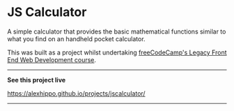 # JS Calculator
A simple calculator that provides the basic mathematical functions similar to what you find on an handheld pocket calculator.

This was built as a project whilst undertaking [freeCodeCamp's Legacy Front End Web Development course](https://www.freecodecamp.org/).

---
**See this project live**

https://alexhippo.github.io/projects/jscalculator/

---
